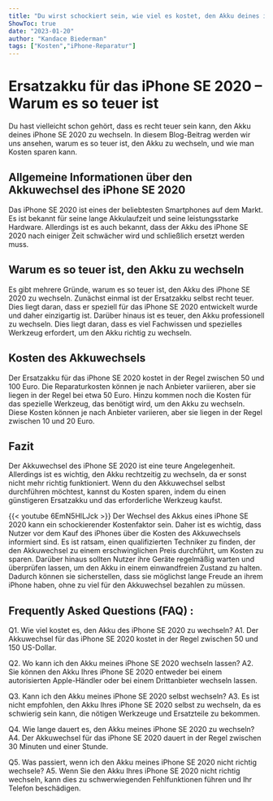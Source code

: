 ```yaml
---
title: "Du wirst schockiert sein, wie viel es kostet, den Akku deines iPhone SE 2020 zu wechseln!"
ShowToc: true 
date: "2023-01-20"
author: "Kandace Biederman" 
tags: ["Kosten","iPhone-Reparatur"]
---
```

# Ersatzakku für das iPhone SE 2020 – Warum es so teuer ist

Du hast vielleicht schon gehört, dass es recht teuer sein kann, den Akku deines iPhone SE 2020 zu wechseln. In diesem Blog-Beitrag werden wir uns ansehen, warum es so teuer ist, den Akku zu wechseln, und wie man Kosten sparen kann.

## Allgemeine Informationen über den Akkuwechsel des iPhone SE 2020

Das iPhone SE 2020 ist eines der beliebtesten Smartphones auf dem Markt. Es ist bekannt für seine lange Akkulaufzeit und seine leistungsstarke Hardware. Allerdings ist es auch bekannt, dass der Akku des iPhone SE 2020 nach einiger Zeit schwächer wird und schließlich ersetzt werden muss.

## Warum es so teuer ist, den Akku zu wechseln

Es gibt mehrere Gründe, warum es so teuer ist, den Akku des iPhone SE 2020 zu wechseln. Zunächst einmal ist der Ersatzakku selbst recht teuer. Dies liegt daran, dass er speziell für das iPhone SE 2020 entwickelt wurde und daher einzigartig ist. Darüber hinaus ist es teuer, den Akku professionell zu wechseln. Dies liegt daran, dass es viel Fachwissen und spezielles Werkzeug erfordert, um den Akku richtig zu wechseln.

## Kosten des Akkuwechsels

Der Ersatzakku für das iPhone SE 2020 kostet in der Regel zwischen 50 und 100 Euro. Die Reparaturkosten können je nach Anbieter variieren, aber sie liegen in der Regel bei etwa 50 Euro. Hinzu kommen noch die Kosten für das spezielle Werkzeug, das benötigt wird, um den Akku zu wechseln. Diese Kosten können je nach Anbieter variieren, aber sie liegen in der Regel zwischen 10 und 20 Euro.

## Fazit

Der Akkuwechsel des iPhone SE 2020 ist eine teure Angelegenheit. Allerdings ist es wichtig, den Akku rechtzeitig zu wechseln, da er sonst nicht mehr richtig funktioniert. Wenn du den Akkuwechsel selbst durchführen möchtest, kannst du Kosten sparen, indem du einen günstigeren Ersatzakku und das erforderliche Werkzeug kaufst.

{{< youtube 6EmN5HlLJck >}} 
Der Wechsel des Akkus eines iPhone SE 2020 kann ein schockierender Kostenfaktor sein. Daher ist es wichtig, dass Nutzer vor dem Kauf des iPhones über die Kosten des Akkuwechsels informiert sind. Es ist ratsam, einen qualifizierten Techniker zu finden, der den Akkuwechsel zu einem erschwinglichen Preis durchführt, um Kosten zu sparen. Darüber hinaus sollten Nutzer ihre Geräte regelmäßig warten und überprüfen lassen, um den Akku in einem einwandfreien Zustand zu halten. Dadurch können sie sicherstellen, dass sie möglichst lange Freude an ihrem iPhone haben, ohne zu viel für den Akkuwechsel bezahlen zu müssen.

## Frequently Asked Questions (FAQ) :
Q1. Wie viel kostet es, den Akku des iPhone SE 2020 zu wechseln?
A1. Der Akkuwechsel für das iPhone SE 2020 kostet in der Regel zwischen 50 und 150 US-Dollar.

Q2. Wo kann ich den Akku meines iPhone SE 2020 wechseln lassen?
A2. Sie können den Akku Ihres iPhone SE 2020 entweder bei einem autorisierten Apple-Händler oder bei einem Drittanbieter wechseln lassen.

Q3. Kann ich den Akku meines iPhone SE 2020 selbst wechseln?
A3. Es ist nicht empfohlen, den Akku Ihres iPhone SE 2020 selbst zu wechseln, da es schwierig sein kann, die nötigen Werkzeuge und Ersatzteile zu bekommen.

Q4. Wie lange dauert es, den Akku meines iPhone SE 2020 zu wechseln?
A4. Der Akkuwechsel für das iPhone SE 2020 dauert in der Regel zwischen 30 Minuten und einer Stunde.

Q5. Was passiert, wenn ich den Akku meines iPhone SE 2020 nicht richtig wechsele?
A5. Wenn Sie den Akku Ihres iPhone SE 2020 nicht richtig wechseln, kann dies zu schwerwiegenden Fehlfunktionen führen und Ihr Telefon beschädigen.


